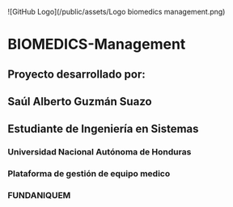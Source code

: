 ![GitHub Logo](/public/assets/Logo biomedics management.png)
# BIOMEDICS-Management

## Proyecto desarrollado por:
## **Saúl Alberto Guzmán Suazo**
## **Estudiante de Ingeniería en Sistemas**
### **Universidad Nacional Autónoma de Honduras**

### Plataforma de gestión de equipo medico
### FUNDANIQUEM
